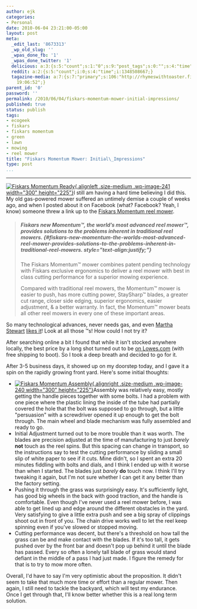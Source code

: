```yaml
---
author: ejk
categories:
- Personal
date: 2010-06-04 23:21:00-05:00
layout: post
meta:
  _edit_last: '8673313'
  _wp_old_slug: ''
  _wpas_done_fb: '1'
  _wpas_done_twitter: '1'
  delicious: a:3:{s:5:"count";s:1:"0";s:9:"post_tags";s:0:"";s:4:"time";s:10:"1276917928";}
  reddit: a:2:{s:5:"count";i:0;s:4:"time";i:1348508667;}
  tagazine-media: a:7:{s:7:"primary";s:106:"http://rhymeswithtoaster.files.wordpress.com/2010/06/l_2048_1536_8db0c64b-fc61-4043-8042-c4ce5dbffb24.jpeg";s:6:"images";a:2:{s:106:"http://rhymeswithtoaster.files.wordpress.com/2010/06/l_2048_1536_574c6ce9-9d3c-4356-be0e-130d400418a0.jpeg";a:6:{s:8:"file_url";s:106:"http://rhymeswithtoaster.files.wordpress.com/2010/06/l_2048_1536_574c6ce9-9d3c-4356-be0e-130d400418a0.jpeg";s:5:"width";s:3:"640";s:6:"height";s:3:"480";s:4:"type";s:5:"image";s:4:"area";s:6:"307200";s:9:"file_path";s:0:"";}s:106:"http://rhymeswithtoaster.files.wordpress.com/2010/06/l_2048_1536_8db0c64b-fc61-4043-8042-c4ce5dbffb24.jpeg";a:6:{s:8:"file_url";s:106:"http://rhymeswithtoaster.files.wordpress.com/2010/06/l_2048_1536_8db0c64b-fc61-4043-8042-c4ce5dbffb24.jpeg";s:5:"width";s:3:"640";s:6:"height";s:3:"480";s:4:"type";s:5:"image";s:4:"area";s:6:"307200";s:9:"file_path";s:0:"";}}s:6:"videos";a:0:{}s:11:"image_count";s:1:"2";s:6:"author";s:7:"8673313";s:7:"blog_id";s:7:"8370333";s:9:"mod_stamp";s:19:"2010-06-07
    19:06:52";}
parent_id: '0'
password: ''
permalink: /2010/06/04/fiskars-momentum-mower-initial-impressions/
published: true
status: publish
tags:
- ecogeek
- fiskars
- fiskars momentum
- green
- lawn
- mowing
- reel mower
title: "Fiskars Momentum Mower: Initial\_Impressions"
type: post
...
```

---

[![](/assets/2010/06/l_2048_1536_574c6ce9-9d3c-4356-be0e-130d400418a0.jpeg?w=300 "Fiskars Momentum Ready"){.alignleft .size-medium .wp-image-241 width="300" height="225"}](http://rhymeswithtoaster.com/2010/06/04/fiskars-momentum-mower-initial-impressions/l_2048_1536_574c6ce9-9d3c-4356-be0e-130d400418a0-jpeg/)I still am having a hard time believing I did this. My old gas-powered mower suffered an untimely demise a couple of weeks ago, and when I posted about it on Facebook (what? Facebook? Yeah, I know) someone threw a link up to the [Fiskars Momentum reel mower](http://www2.fiskars.com/Products/Yard-and-Garden/Reel-Mowers/Momentum-Reel-Mower).

> ##### Fiskars new Momentum™, the world’s most advanced reel mower™, provides solutions to the problems inherent in traditional reel mowers. {#fiskars-new-momentum-the-worlds-most-advanced-reel-mower-provides-solutions-to-the-problems-inherent-in-traditional-reel-mowers. style="text-align:justify;"}
>
> The Fiskars Momentum™ mower combines patent pending technology with Fiskars exclusive ergonomics to deliver a reel mower with best in class cutting performance for a superior mowing experience.
>
> Compared with traditional reel mowers, the Momentum™ mower is easier to push, has more cutting power, StaySharp™ blades, a greater cut range, closer side edging, superior ergonomics, easier adjustment, & a better warranty. In fact, the Momentum™ mower beats all other reel mowers in every one of these important areas.

So many technological advances, never needs gas, and even [Martha Stewart](http://www.marthastewart.com/article/marthas-finds-fiskars-momentum-mower) [likes it](http://www.youtube.com/watch?v=fJA7bQcT2B4)! Look at all those ™s! How could I not try it?

After searching online a bit I found that while it isn't stocked anywhere locally, the best price by a long shot turned out to be [on Lowes.com](http://www.lowes.com/pd_317736-1078-6201_0_?productId=3168445) (with free shipping to boot). So I took a deep breath and decided to go for it.

After 3-5 business days, it showed up on my doorstep today, and I gave it a spin on the rapidly growing front yard. Here's some initial thoughts:

-   [![](/assets/2010/06/l_2048_1536_8db0c64b-fc61-4043-8042-c4ce5dbffb24.jpeg?w=300 "Fiskars Momentum Assembly"){.alignright .size-medium .wp-image-240 width="300" height="225"}](http://rhymeswithtoaster.com/2010/06/04/fiskars-momentum-mower-initial-impressions/l_2048_1536_8db0c64b-fc61-4043-8042-c4ce5dbffb24-jpeg/)Assembly was relatively easy, mostly getting the handle pieces together with some bolts. I had a problem with one piece where the plastic lining the inside of the tube had partially covered the hole that the bolt was supposed to go through, but a little "persuasion" with a screwdriver opened it up enough to get the bolt through. The main wheel and blade mechanism was fully assembled and ready to go.
-   Initial Adjustment turned out to be more trouble than it was worth. The blades are precision adjusted at the time of manufacturing to just *barely* **not** touch as the reel spins. But this spacing can change in transport, so the instructions say to test the cutting performance by sliding a small slip of white paper to see if it cuts. Mine didn't, so I spent an extra 20 minutes fiddling with bolts and dials, and I think I ended up with it worse than when I started. The blades just *barely* **do** touch now. I think I'll try tweaking it again, but I'm not sure whether I can get it any better than the factory setting.
-   Pushing it through the grass was surprisingly easy. It's sufficiently light, has good big wheels in the back with good traction, and the handle is comfortable. Even though I've never used a reel mower before, I was able to get lined up and edge around the different obstacles in the yard. Very satisfying to give a little extra push and see a big spray of clippings shoot out in front of you. The chain drive works well to let the reel keep spinning even if you've slowed or stopped moving.
-   Cutting performance was decent, but there's a threshold on how tall the grass can be and make contact with the blades. If it's too tall, it gets pushed over by the front bar and doesn't pop up behind it until the blade has passed. Every so often a lonely tall blade of grass would stand defiant in the middle of a pass I had just made. I figure the remedy for that is to try to mow more often.

Overall, I'd have to say I'm very optimistic about the proposition. It didn't seem to take that much more time or effort than a regular mower. Then again, I still need to tackle the backyard, which will test my endurance. Once I get through that, I'll know better whether this is a real long term solution.
